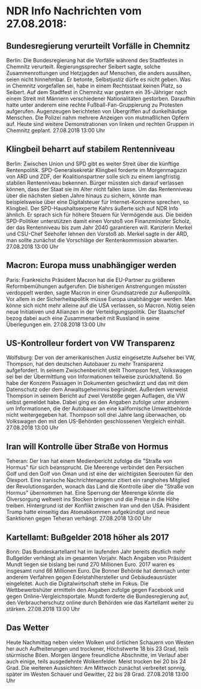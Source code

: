 # NDR Info Nachrichten vom 27.08.2018:


## Bundesregierung verurteilt Vorfälle in Chemnitz
Berlin: Die Bundesregierung hat die Vorfälle während des Stadtfestes in Chemnitz verurteilt. Regierungssprecher Seibert sagte, solche Zusammenrottungen und Hetzjagden auf Menschen, die anders aussähen, seien nicht hinnehmbar. Er betonte, Selbstjustiz dürfe es nicht geben. Was in Chemnitz vorgefallen sei, habe in einem Rechtsstaat keinen Platz, so Seibert. Auf dem Stadtfest in Chemnitz war gestern ein 35-Jähriger nach einem Streit mit Männern verschiedener Nationalitäten gestorben. Daraufhin hatte unter anderem eine rechte Fußball-Fan-Gruppierung zu Protesten aufgerufen. Augenzeugen berichteten von Übergriffen auf dunkelhäutige Menschen. Die Polizei nahm mehrere Anzeigen von mutmaßlichen Opfern auf. Heute sind weitere Demonstrationen von linken und rechten Gruppen in Chemnitz geplant. 27.08.2018 13:00 Uhr 

## Klingbeil beharrt auf stabilem Rentenniveau
Berlin: Zwischen Union und SPD gibt es weiter Streit über die künftige Rentenpolitik. SPD-Generalsekretär Klingbeil forderte im Morgenmagazin von ARD und ZDF, der Koalitionspartner solle sich zu einem langfristig stabilen Rentenniveau bekennen. Bürger müssten sich darauf verlassen können, dass der Staat sie im Alter nicht fallen lasse. Um das Rentenniveau über die nächsten sieben Jahre hinaus zu sichern, könnte man beispielsweise über eine Digitalsteuer für Internet-Konzerne sprechen, so Klingbeil. Der SPD-Haushaltsexperte Kahrs äußerte sich auf NDR Info ähnlich. Er sprach sich für höhere Steuern für Vermögende aus. Die beiden SPD-Politiker unterstützen damit einen Vorstoß von Finanzminister Scholz, der das Rentenniveau bis zum Jahr 2040 garantieren will. Kanzlerin Merkel und CSU-Chef Seehofer lehnen den Vorstoß ab. Merkel sagte in der ARD, man sollte zunächst die Vorschläge der Rentenkommission abwarten. 27.08.2018 13:00 Uhr 

## Macron: Europa muss unabhängiger werden
Paris: Frankreichs Präsident Macron hat die EU-Partner zu größeren Reformbemühungen aufgerufen. Die bisherigen Anstrengungen müssten verdoppelt werden, sagte Macron in einer Grundsatzrede zur Außenpolitik. Vor allem in der Sicherheitspolitik müsse Europa unabhängiger werden. Man könne sich nicht mehr alleine auf die USA verlassen, so Macron. Nötig seien neue Initiativen und Allianzen in der Verteidigungspolitik. Der Staatschef bezog dabei auch eine Zusammenarbeit mit Russland in seine Überlegungen ein. 27.08.2018 13:00 Uhr 

## US-Kontrolleur fordert von VW Transparenz
Wolfsburg: Der von der amerikanischen Justiz eingesetzte Aufseher bei VW, Thompson, hat den deutschen Autobauer zu mehr Transparenz aufgefordert. In seinem Zwischenbericht stellt Thompson fest, Volkswagen sei bei der Übermittlung von Informationen teilweise zurückhaltend. So habe der Konzern Passagen in Dokumenten geschwärzt und das mit dem Datenschutz oder dem Anwaltsgeheimnis begründet. Außerdem verweist Thompson in seinem Bericht auf zwei Verstöße gegen Auflagen, die VW selbst gemeldet habe. Dabei ging es den Angaben zufolge unter anderem um Informationen, die der Autobauer an eine kalifornische Umweltbehörde nicht weitergegeben hat. Thompson soll drei Jahre lang überwachen, ob Volkswagen den mit den US-Behörden geschlossenen Vergleich einhält. 27.08.2018 13:00 Uhr 

## Iran will Kontrolle über Straße von Hormus
Teheran: Der Iran hat einem Medienbericht zufolge die "Straße von Hormus" für sich beansprucht. Die Meerenge verbindet den Persischen Golf und den Golf von Oman und ist eine der wichtigsten Seerouten für den Ölexport. Eine iranische Nachrichtenagentur zitiert ein ranghohes Mitglied der Revolutionsgarden, wonach das Land die Kontrolle über die "Straße von Hormus" übernommen hat. Eine Sperrung der Meerenge könnte die Ölversorgung weltweit ins Stocken bringen und die Preise in die Höhe treiben. Hintergrund ist der Konflikt zwischen Iran und den USA. Präsident Trump hatte einseitig das Atomabkommen aufgekündigt und neue Sanktionen gegen Teheran verhängt. 27.08.2018 13:00 Uhr 

## Kartellamt: Bußgelder 2018 höher als 2017
Bonn: Das Bundeskartellamt hat im laufenden Jahr bereits deutlich mehr Bußgelder verhängt als im gesamten Vorjahr. Nach Angaben von Präsident Mundt liegen sie bislang bei rund 270 Millionen Euro. 2017 waren es insgesamt rund 66 Millionen Euro. Die Bonner Behörde hat demnach unter anderem Verfahren gegen Edelstahlhersteller und Gebäudeausrüster eingeleitet. Auch die Digitalwirtschaft stehe im Fokus. Die Wettbewerbshüter ermitteln den Angaben zufolge gegen Facebook und gegen Online-Vergleichsportale. Mundt forderte die Bundesregierung auf, den Verbraucherschutz online durch Behörden wie das Kartellamt weiter zu stärken. 27.08.2018 13:00 Uhr 

## Das Wetter
Heute Nachmittag neben vielen Wolken und örtlichen Schauern von Westen her auch Aufheiterungen und trockener, Höchstwerte 18 bis 23 Grad, teils stürmische Böen. Morgen längere freundliche Abschnitte, im Verlauf aber auch einige, teils ausgedehnte Wolkenfelder. Meist trocken bei 20 bis 24 Grad. Die weiteren Aussichten: Am Mittwoch zunächst verbreitet sonnig, später im Westen Schauer und Gewitter, 22 bis 28 Grad. 27.08.2018 13:00 Uhr 
